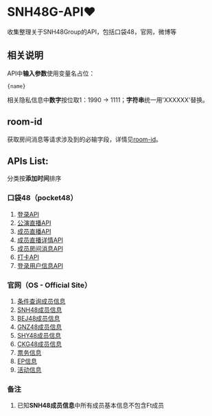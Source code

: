 # SNH48G-API:heart:
收集整理关于SNH48Group的API，包括口袋48，官网，微博等

## 相关说明

API中**输入参数**使用变量名占位：
```
{name}
```
相关隐私信息中**数字**按位取1：1990 -> 1111；**字符串**统一用'XXXXXX'替换。

## room-id

获取房间消息等请求涉及到的必输字段，详情见[room-id](https://github.com/theprimone/SNH48G-API/blob/master/pocket48/room-id.md)。

## APIs List:

分类按**添加时间**排序

### 口袋48（pocket48）
1. [登录API](https://github.com/theprimone/SNH48G-API/blob/master/pocket48/login.md)
2. [公演直播API](https://github.com/theprimone/SNH48G-API/blob/master/pocket48/group-live.md)
3. [成员直播API](https://github.com/theprimone/SNH48G-API/blob/master/pocket48/member-live.md)
4. [成员直播详情API](https://github.com/theprimone/SNH48G-API/blob/master/pocket48/live-detail.md)
5. [成员房间消息API](https://github.com/theprimone/SNH48G-API/blob/master/pocket48/member-room-message.md)
6. [打卡API](https://github.com/theprimone/SNH48G-API/blob/master/pocket48/check-in.md)
7. [登录用户信息API](https://github.com/theprimone/SNH48G-API/blob/master/pocket48/user-info.md)

### 官网（OS - Official Site）
1. [条件查询成员信息](https://github.com/theprimone/SNH48G-API/blob/master/OS/members.md)
2. [SNH48成员信息](https://github.com/theprimone/SNH48G-API/blob/master/OS/SNH48-members.md)
3. [BEJ48成员信息](https://github.com/theprimone/SNH48G-API/blob/master/OS/BEJ48-members.md)
4. [GNZ48成员信息](https://github.com/theprimone/SNH48G-API/blob/master/OS/GNZ48-members.md)
5. [SHY48成员信息](https://github.com/theprimone/SNH48G-API/blob/master/OS/SHY48-members.md)
6. [CKG48成员信息](https://github.com/theprimone/SNH48G-API/blob/master/OS/CKG48-members.md)
7. [票务信息](https://github.com/theprimone/SNH48G-API/blob/master/OS/tickets-info.md)
8. [EP信息](https://github.com/theprimone/SNH48G-API/blob/master/OS/ep.md)
9. [活动信息](https://github.com/theprimone/SNH48G-API/blob/master/OS/event.md)

### 备注
1. 已知**SNH48成员信息**中所有成员基本信息不包含Ft成员

